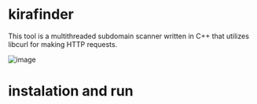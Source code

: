 # kirafinder

This tool is a multithreaded subdomain scanner written in C++ that utilizes libcurl for making HTTP requests.


![image](https://github.com/o337/kirafinder/assets/126006169/80e3abd8-647d-4f7d-99f1-cfe015f96525)

# instalation and run




